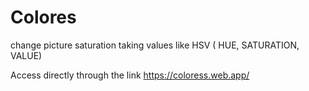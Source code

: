# Colores
change picture saturation taking values like HSV ( HUE, SATURATION, VALUE)

Access directly through the link https://coloress.web.app/
